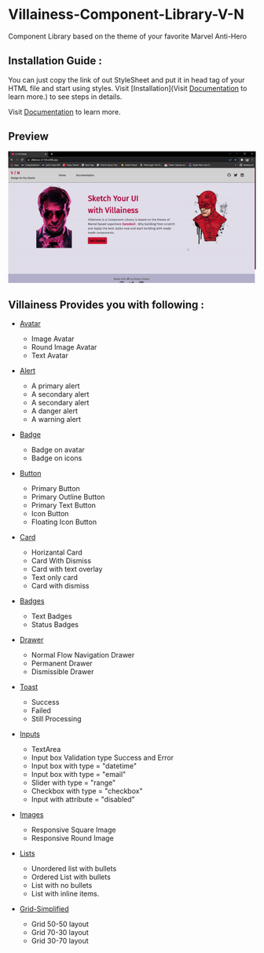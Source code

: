 # Villainess-Component-Library-V-N
<p> Component Library based on the theme of your favorite Marvel Anti-Hero </p>

## Installation Guide : 

You can just copy the link of out StyleSheet and put it in head tag of your HTML file and start using styles.
Visit [Installation](Visit [Documentation](https://villainess-cl-154.netlify.app/docsite-html-files/install) to learn more.) to see steps in details.

Visit [Documentation](https://villainess-cl-154.netlify.app/docsite-html-files/install) to learn more.

## Preview
![](https://github.com/Rohan-154/Villainess-Component-Library-V-N/blob/dev/images/preview.gif)

## Villainess Provides you with following : 

- [Avatar](https://villainess-cl-154.netlify.app/docsite-html-files/avatar)

  - Image Avatar
  - Round Image Avatar
  - Text Avatar

- [Alert](https://villainess-cl-154.netlify.app/docsite-html-files/alert)

  - A primary alert
  - A secondary alert
  - A secondary alert
  - A danger alert 
  - A warning alert

- [Badge](https://villainess-cl-154.netlify.app/docsite-html-files/button)

  - Badge on avatar
  - Badge on icons

- [Button](https://villainess-cl-154.netlify.app/docsite-html-files/button)

  - Primary Button
  - Primary Outline Button
  - Primary Text Button
  - Icon Button
  - Floating Icon Button
 
- [Card](https://villainess-cl-154.netlify.app/docsite-html-files/card)

  - Horizantal Card
  - Card With Dismiss
  - Card with text overlay
  - Text only card
  - Card with dismiss

- [Badges](https://villainess-cl-154.netlify.app/docsite-html-files/badgesl)

  - Text Badges
  - Status Badges

- [Drawer](https://villainess-cl-154.netlify.app/docsite-html-files/modals)

  - Normal Flow Navigation Drawer
  - Permanent Drawer
  - Dismissible Drawer

- [Toast](https://villainess-cl-154.netlify.app/docsite-html-files/toast)

  - Success
  - Failed
  - Still Processing

- [Inputs](https://villainess-cl-154.netlify.app/docsite-html-files/input)

  - TextArea
  - Input box Validation type Success and Error
  - Input box with type = "datetime"
  - Input box with type = "email"
  - Slider with type = "range"
  - Checkbox with type = "checkbox"
  - Input with attribute = "disabled"

- [Images](https://villainess-cl-154.netlify.app/docsite-html-files/images)

  - Responsive Square Image
  - Responsive Round Image

- [Lists](https://villainess-cl-154.netlify.app/docsite-html-files/lists)

  - Unordered list with bullets
  - Ordered List with bullets
  - List with no bullets
  - List with inline items.
- [Grid-Simplified](https://villainess-cl-154.netlify.app/docsite-html-files/grids)

  - Grid 50-50 layout
  - Grid 70-30 layout
  - Grid 30-70 layout

